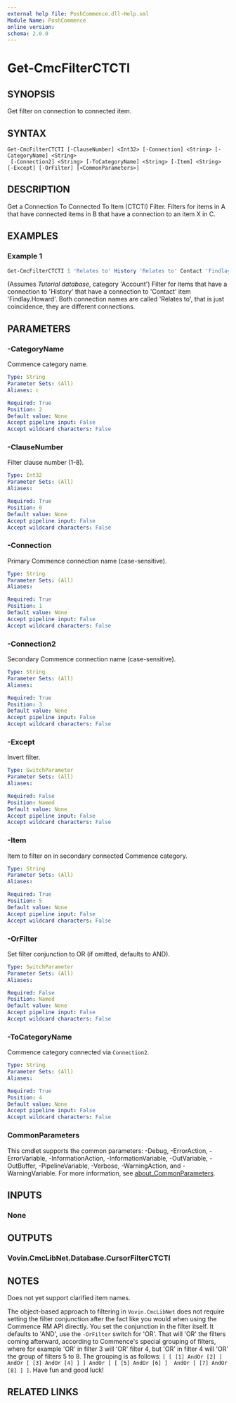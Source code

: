 ```yaml
---
external help file: PoshCommence.dll-Help.xml
Module Name: PoshCommence
online version:
schema: 2.0.0
---
```


# Get-CmcFilterCTCTI

## SYNOPSIS
Get filter on connection to connected item.

## SYNTAX

```
Get-CmcFilterCTCTI [-ClauseNumber] <Int32> [-Connection] <String> [-CategoryName] <String>
 [-Connection2] <String> [-ToCategoryName] <String> [-Item] <String> [-Except] [-OrFilter] [<CommonParameters>]
```

## DESCRIPTION
Get a Connection To Connected To Item (CTCTI) Filter. Filters for items in A that have connected items in B that have a connection to an item X in C.

## EXAMPLES

### Example 1
```powershell
Get-CmcFilterCTCTI 1 'Relates to' History 'Relates to' Contact 'Findlay.Howard'
```

(Assumes _Tutorial database_, category 'Account') Filter for items that have a connection to 'History' that have a connection to 'Contact' item 'Findlay.Howard'. Both connection names are called 'Relates to', that is just coincidence, they are different connections.

## PARAMETERS

### -CategoryName
Commence category name.

```yaml
Type: String
Parameter Sets: (All)
Aliases: c

Required: True
Position: 2
Default value: None
Accept pipeline input: False
Accept wildcard characters: False
```

### -ClauseNumber
Filter clause number (1-8).

```yaml
Type: Int32
Parameter Sets: (All)
Aliases:

Required: True
Position: 0
Default value: None
Accept pipeline input: False
Accept wildcard characters: False
```

### -Connection
Primary Commence connection name (case-sensitive).

```yaml
Type: String
Parameter Sets: (All)
Aliases:

Required: True
Position: 1
Default value: None
Accept pipeline input: False
Accept wildcard characters: False
```

### -Connection2
Secondary Commence connection name (case-sensitive).

```yaml
Type: String
Parameter Sets: (All)
Aliases:

Required: True
Position: 3
Default value: None
Accept pipeline input: False
Accept wildcard characters: False
```

### -Except
Invert filter.

```yaml
Type: SwitchParameter
Parameter Sets: (All)
Aliases:

Required: False
Position: Named
Default value: None
Accept pipeline input: False
Accept wildcard characters: False
```

### -Item
Item to filter on in secondary connected Commence category.

```yaml
Type: String
Parameter Sets: (All)
Aliases:

Required: True
Position: 5
Default value: None
Accept pipeline input: False
Accept wildcard characters: False
```

### -OrFilter
Set filter conjunction to OR (if omitted, defaults to AND).

```yaml
Type: SwitchParameter
Parameter Sets: (All)
Aliases:

Required: False
Position: Named
Default value: None
Accept pipeline input: False
Accept wildcard characters: False
```

### -ToCategoryName
Commence category connected via `Connection2`.

```yaml
Type: String
Parameter Sets: (All)
Aliases:

Required: True
Position: 4
Default value: None
Accept pipeline input: False
Accept wildcard characters: False
```

### CommonParameters
This cmdlet supports the common parameters: -Debug, -ErrorAction, -ErrorVariable, -InformationAction, -InformationVariable, -OutVariable, -OutBuffer, -PipelineVariable, -Verbose, -WarningAction, and -WarningVariable. For more information, see [about_CommonParameters](http://go.microsoft.com/fwlink/?LinkID=113216).

## INPUTS

### None

## OUTPUTS

### Vovin.CmcLibNet.Database.CursorFilterCTCTI
## NOTES
Does not yet support clarified item names.

The object-based approach to filtering in `Vovin.CmcLibNet` does not require setting the filter conjunction after the fact like you would when using the Commence RM API directly. You set the conjunction in the filter itself. It defaults to 'AND', use the `-OrFilter` switch for 'OR'. That will 'OR' the filters coming afterward, according to Commence's special grouping of filters, where for example 'OR' in filter 3 will 'OR' filter 4, but 'OR' in filter 4 will 'OR' the group of filters 5 to 8. The grouping is as follows: `[ [ [1] AndOr [2] ] AndOr [ [3] AndOr [4] ] ] AndOr [ [ [5] AndOr [6] ]  AndOr [ [7] AndOr [8] ] ]`. Have fun and good luck!

## RELATED LINKS
